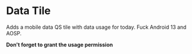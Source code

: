 # Data Tile

Adds a mobile data QS tile with data usage for today.
Fuck Android 13 and AOSP.

**Don't forget to grant the usage permission**